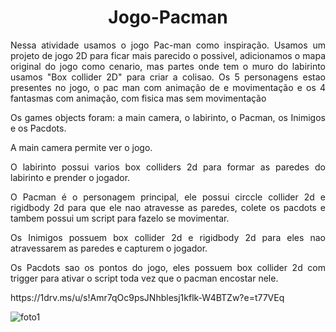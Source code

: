 <h1 align="center"> Jogo-Pacman </h1>
 
<p Align="justify">Nessa atividade usamos o jogo Pac-man como inspiração. Usamos um projeto de jogo 2D para ficar mais parecido o possivel, adicionamos o mapa original do jogo como cenario, mas partes onde tem o muro do labirinto usamos "Box collider 2D" para criar a colisao. Os 5 personagens estao presentes no jogo, o pac man com animação de e movimentação e os 4 fantasmas com animação, com fisica mas sem movimentação </p>
<p Align="justify">Os games objects foram: a main camera, o labirinto, o Pacman, os Inimigos e os Pacdots.</p>
<p Align="justify">A main camera permite ver o jogo.</p>
<p Align="justify">O labirinto possui varios box colliders 2d para formar as paredes do labirinto e prender o jogador.</p>
<p Align="justify">O Pacman é o personagem principal, ele possui circcle collider 2d e rigidbody 2d para que ele nao atravesse as paredes, colete os pacdots e tambem possui um script para fazelo se movimentar.</p>
<p Align="justify">Os Inimigos possuem box collider 2d e rigidbody 2d para eles nao atravessarem as paredes e capturem o jogador.</p>
<p Align="justify">Os Pacdots sao os pontos do jogo, eles possuem box collider 2d com trigger para ativar o script toda vez que o pacman encostar nele.</p>

<p Align="justify">https://1drv.ms/u/s!Amr7qOc9psJNhblesj1kflk-W4BTZw?e=t77VEq</p>
 
![foto1](https://github.com/PedroFRomao/Jogo-Pacman/assets/120103357/a3095577-892c-43d4-ab4a-d03f786d06f6)
